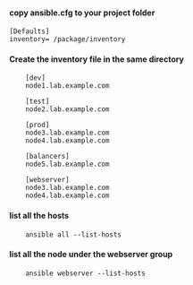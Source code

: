 <h4> copy ansible.cfg to your project folder </h4>

    [Defaults]
    inventory= /package/inventory 

<h4> Create the inventory file in the same directory </h4>

        [dev]
        node1.lab.example.com

        [test]
        node2.lab.example.com

        [prod]
        node3.lab.example.com
        node4.lab.example.com

        [balancers]
        node5.lab.example.com

        [webserver]
        node3.lab.example.com
        node4.lab.example.com

<h4> list all the hosts </h4>

        ansible all --list-hosts

<h4> list all the node under the webserver group </h4>

        ansible webserver --list-hosts
